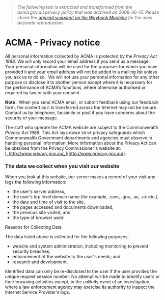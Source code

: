 > *The following text is extracted and transformed from the acma.gov.au privacy policy that was archived on 2008-06-15. Please check the [original snapshot on the Wayback Machine](https://web.archive.org/web/20080615154614id_/http%3A//www.acma.gov.au/WEB/STANDARD/1001/pc%3DPC_2830) for the most accurate reproduction.*

# ACMA - Privacy notice

All personal information collected by ACMA is protected by the _Privacy Act 1988_. We will only record your email address if you send us a message. Your personal information will be used for the purposes for which you have provided it and your email address will not be added to a mailing list unless you ask us to do so.  We will not use your personal information for any other purpose or disclose it to another person except where it is necessary for the performance of ACMA’s functions, where otherwise authorised or required by law or with your consent. 

**Note** : When you send ACMA email, or submit feedback using our feedback form, the content as it is transferred across the Internet may not be secure. Contact us by telephone, facsimile or post if you have concerns about the security of your message. 

The staff who operate the ACMA website are subject to the Commonwealth _Privacy Act 1988_. This Act lays down strict privacy safeguards which Commonwealth Government departments and agencies must observe in handling personal information. More information about the Privacy Act can be obtained from the Privacy Commissioner's website at: [_http://www.privacy.gov.au/_](http://www.privacy.gov.au/). 

###  The data we collect when you visit our website 

When you look at this website, our server makes a record of your visit and logs the following information: 

  * the user's server address, 
  * the user's top level domain name (for example, .com, .gov, .au, .uk etc.), 
  * the date and time of visit to the site, 
  * the pages accessed and documents downloaded, 
  * the previous site visited, and 
  * the type of browser used. 



Reasons for Collecting Data 

The data listed above is collected for the following purposes: 

  * website and system administration, including monitoring to prevent security breaches; 
  * enhancement of the website to the user's needs; and 
  * research and development. 



Identified data can only be re-disclosed to the user if the user provides the unique request session number. No attempt will be made to identify users or their browsing activities except, in the unlikely event of an investigation, where a law enforcement agency may exercise its authority to inspect the Internet Service Provider's logs. 
